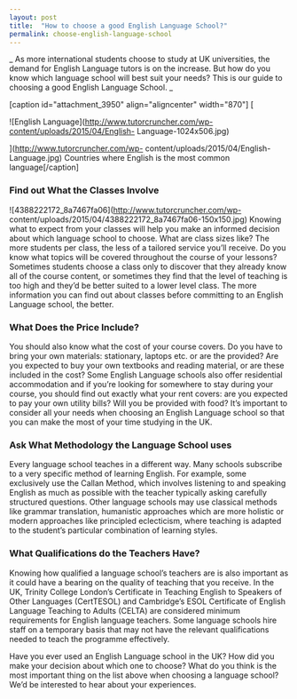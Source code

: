 ```yaml
---
layout: post
title:  "How to choose a good English Language School?"
permalink: choose-english-language-school
---
```

_ As more international students choose to study at UK universities, the
demand for English Language tutors is on the increase. But how do you know
which language school will best suit your needs? This is our guide to choosing
a good English Language School. _

[caption id="attachment_3950" align="aligncenter" width="870"] [

![English
Language](http://www.tutorcruncher.com/wp-content/uploads/2015/04/English-
Language-1024x506.jpg)

](http://www.tutorcruncher.com/wp-
content/uploads/2015/04/English-Language.jpg) Countries where English is the
most common language[/caption]



### Find out What the Classes Involve



![4388222172_8a7467fa06](http://www.tutorcruncher.com/wp-
content/uploads/2015/04/4388222172_8a7467fa06-150x150.jpg) Knowing what to
expect from your classes will help you make an informed decision about which
language school to choose. What are class sizes like? The more students per
class, the less of a tailored service you’ll receive. Do you know what topics
will be covered throughout the course of your lessons? Sometimes students
choose a class only to discover that they already know all of the course
content, or sometimes they find that the level of teaching is too high and
they’d be better suited to a lower level class. The more information you can
find out about classes before committing to an English Language school, the
better.



### What Does the Price Include?



You should also know what the cost of your course covers. Do you have to bring
your own materials: stationary, laptops etc. or are the provided? Are you
expected to buy your own textbooks and reading material, or are these included
in the cost? Some English Language schools also offer residential
accommodation and if you’re looking for somewhere to stay during your course,
you should find out exactly what your rent covers: are you expected to pay
your own utility bills? Will you be provided with food? It’s important to
consider all your needs when choosing an English Language school so that you
can make the most of your time studying in the UK.



### Ask What Methodology the Language School uses



Every language school teaches in a different way. Many schools subscribe to a
very specific method of learning English. For example, some exclusively use
the Callan Method, which involves listening to and speaking English as much as
possible with the teacher typically asking carefully structured questions.
Other language schools may use classical methods like grammar translation,
humanistic approaches which are more holistic or modern approaches like
principled eclecticism, where teaching is adapted to the student’s particular
combination of learning styles.



### What Qualifications do the Teachers Have?



Knowing how qualified a language school’s teachers are is also important as it
could have a bearing on the quality of teaching that you receive. In the UK,
Trinity College London’s Certificate in Teaching English to Speakers of Other
Languages (CertTESOL) and Cambridge’s ESOL Certificate of English Language
Teaching to Adults (CELTA) are considered minimum requirements for English
language teachers. Some language schools hire staff on a temporary basis that
may not have the relevant qualifications needed to teach the programme
effectively.

Have you ever used an English Language school in the UK? How did you make your
decision about which one to choose? What do you think is the most important
thing on the list above when choosing a language school? We’d be interested to
hear about your experiences.

